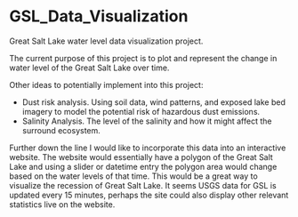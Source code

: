 # GSL_Data_Visualization
Great Salt Lake water level data visualization project.

The current purpose of this project is to plot and represent the change in water level of the Great Salt Lake over time.

Other ideas to potentially implement into this project:

- Dust risk analysis. Using soil data, wind patterns, and exposed lake bed imagery to model the potential risk of hazardous dust emissions.
- Salinity Analysis. The level of the salinity and how it might affect the surround ecosystem.

Further down the line I would like to incorporate this data into an interactive website. The website would essentially have a polygon of the Great Salt Lake and using a slider or datetime entry the polygon area would change based on the water levels of that time. This would be a great way to visualize the recession of Great Salt Lake. It seems USGS data for GSL is updated every 15 minutes, perhaps the site could also display other relevant statistics live on the website.



